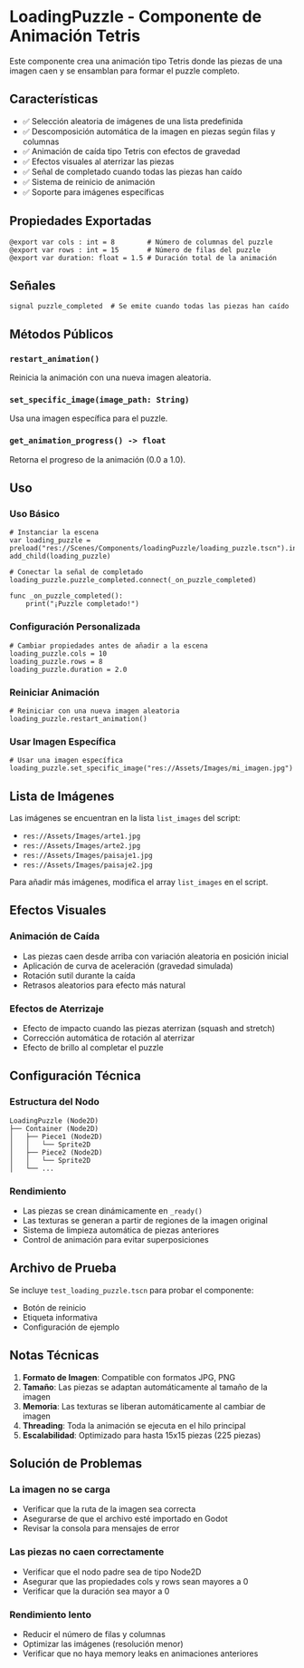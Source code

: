 # LoadingPuzzle - Componente de Animación Tetris

Este componente crea una animación tipo Tetris donde las piezas de una imagen caen y se ensamblan para formar el puzzle completo.

## Características

- ✅ Selección aleatoria de imágenes de una lista predefinida
- ✅ Descomposición automática de la imagen en piezas según filas y columnas
- ✅ Animación de caída tipo Tetris con efectos de gravedad
- ✅ Efectos visuales al aterrizar las piezas
- ✅ Señal de completado cuando todas las piezas han caído
- ✅ Sistema de reinicio de animación
- ✅ Soporte para imágenes específicas

## Propiedades Exportadas

```gdscript
@export var cols : int = 8        # Número de columnas del puzzle
@export var rows : int = 15       # Número de filas del puzzle
@export var duration: float = 1.5 # Duración total de la animación
```

## Señales

```gdscript
signal puzzle_completed  # Se emite cuando todas las piezas han caído
```

## Métodos Públicos

### `restart_animation()`
Reinicia la animación con una nueva imagen aleatoria.

### `set_specific_image(image_path: String)`
Usa una imagen específica para el puzzle.

### `get_animation_progress() -> float`
Retorna el progreso de la animación (0.0 a 1.0).

## Uso

### Uso Básico
```gdscript
# Instanciar la escena
var loading_puzzle = preload("res://Scenes/Components/loadingPuzzle/loading_puzzle.tscn").instantiate()
add_child(loading_puzzle)

# Conectar la señal de completado
loading_puzzle.puzzle_completed.connect(_on_puzzle_completed)

func _on_puzzle_completed():
    print("¡Puzzle completado!")
```

### Configuración Personalizada
```gdscript
# Cambiar propiedades antes de añadir a la escena
loading_puzzle.cols = 10
loading_puzzle.rows = 8
loading_puzzle.duration = 2.0
```

### Reiniciar Animación
```gdscript
# Reiniciar con una nueva imagen aleatoria
loading_puzzle.restart_animation()
```

### Usar Imagen Específica
```gdscript
# Usar una imagen específica
loading_puzzle.set_specific_image("res://Assets/Images/mi_imagen.jpg")
```

## Lista de Imágenes

Las imágenes se encuentran en la lista `list_images` del script:
- `res://Assets/Images/arte1.jpg`
- `res://Assets/Images/arte2.jpg`
- `res://Assets/Images/paisaje1.jpg`
- `res://Assets/Images/paisaje2.jpg`

Para añadir más imágenes, modifica el array `list_images` en el script.

## Efectos Visuales

### Animación de Caída
- Las piezas caen desde arriba con variación aleatoria en posición inicial
- Aplicación de curva de aceleración (gravedad simulada)
- Rotación sutil durante la caída
- Retrasos aleatorios para efecto más natural

### Efectos de Aterrizaje
- Efecto de impacto cuando las piezas aterrizan (squash and stretch)
- Corrección automática de rotación al aterrizar
- Efecto de brillo al completar el puzzle

## Configuración Técnica

### Estructura del Nodo
```
LoadingPuzzle (Node2D)
├── Container (Node2D)
│   ├── Piece1 (Node2D)
│   │   └── Sprite2D
│   ├── Piece2 (Node2D)
│   │   └── Sprite2D
│   └── ...
```

### Rendimiento
- Las piezas se crean dinámicamente en `_ready()`
- Las texturas se generan a partir de regiones de la imagen original
- Sistema de limpieza automática de piezas anteriores
- Control de animación para evitar superposiciones

## Archivo de Prueba

Se incluye `test_loading_puzzle.tscn` para probar el componente:
- Botón de reinicio
- Etiqueta informativa
- Configuración de ejemplo

## Notas Técnicas

1. **Formato de Imagen**: Compatible con formatos JPG, PNG
2. **Tamaño**: Las piezas se adaptan automáticamente al tamaño de la imagen
3. **Memoria**: Las texturas se liberan automáticamente al cambiar de imagen
4. **Threading**: Toda la animación se ejecuta en el hilo principal
5. **Escalabilidad**: Optimizado para hasta 15x15 piezas (225 piezas)

## Solución de Problemas

### La imagen no se carga
- Verificar que la ruta de la imagen sea correcta
- Asegurarse de que el archivo esté importado en Godot
- Revisar la consola para mensajes de error

### Las piezas no caen correctamente
- Verificar que el nodo padre sea de tipo Node2D
- Asegurar que las propiedades cols y rows sean mayores a 0
- Verificar que la duración sea mayor a 0

### Rendimiento lento
- Reducir el número de filas y columnas
- Optimizar las imágenes (resolución menor)
- Verificar que no haya memory leaks en animaciones anteriores 